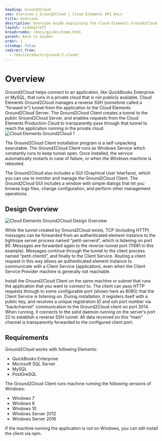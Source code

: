 ```yaml
---
heading: Ground2Cloud
seo: Overview | Ground2Cloud | Cloud Elements API Docs
title: Overview
description: Overview Guide explaining the Cloud Elements Ground2Cloud On-Prem Connector.
layout: sidebarleft
breadcrumbs: /docs/guides/home.html
parent: Back to Guides
order: 1
sitemap: false
redirect_from:
  - /docs/products/ground-2-cloud/
---
```


# Overview

Ground2Cloud helps connect to an application, like QuickBooks Enterprise or MySQL, that runs in a private cloud that is not publicly available. Cloud Elements Ground2Cloud manages a reverse SSH (sometime called a “forward in”) tunnel from the application to the Cloud Elements Ground2Cloud Server. The Ground2Cloud Client creates a tunnel to the public Ground2Cloud Server, and enables requests from the Cloud Elements Production Cloud to transparently pass through that tunnel to reach the application running in the private cloud.
![Cloud Elements Ground2Cloud 1](/assets/img/ground2cloud/how-it-works.png)

The Ground2Cloud Client installation program is a self-unpacking executable. The Ground2Cloud Client runs as Windows Service which constantly runs to keep tunnel open. Once installed, the service automatically restarts in case of failure, or when the Windows machine is rebooted.

The Ground2Cloud also includes a GUI (Graphical User Interface), which you can use to monitor and manage the Ground2Cloud Client. The Ground2Cloud GUI includes a window with simple dialogs that let you browse logs files, change configuration, and perform other management operations.

## Design Overview

![Cloud Elements Ground2Cloud Design Overview](/assets/img/ground2cloud/design-overview.png)

While the tunnel created by Ground2Cloud exists, TCP (including HTTP) messages can be forwarded from an authenticated element instance to the tightrope server process named “petit-serverd”, which is listening on port 80. Messages are forwarded again to the reverse-tunnel port (11081 in this example).  Messages continue through the tunnel to the client process named “petit-clientd”, and finally to the Client Service. Routing a client request in this way allows an authenticated element instance to communicate with a Client Service (application), even when the Client Service Provider machine is generally not reachable.

Install the Ground2Cloud Client on the same machine or subnet that runs the application that you want to connect to. The client can pass HTTP requests through to some configurable port (shown here as 8080) that the Client Service is listening on. During installation, it registers itself with a public key, and receives a unique registration ID and ssh port number via “backchannel” communication to the Ground2Cloud client on port 3014. When running, it connects to the sshd daemon running on the server’s port 22 to establish a reverse SSH tunnel. All data received on this “main” channel is transparently forwarded to the configured client port.

## Requirements

Ground2Cloud works with following Elements:

* QuickBooks Enterprise
* Microsoft SQL Server
* MySQL
* PostGreSQL

The Ground2Cloud Client runs machine running the following versions of Windows:

* Windows 7
* Windows 8
* Windows 10
* Windows Server 2012
* Windows Server 2016

If the machine running the application is not on Windows, you can still install the client via npm.
